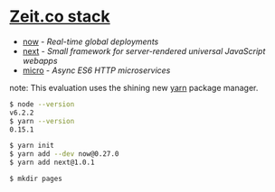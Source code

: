 # [Zeit.co stack](https://zeit.co/)

- [now](https://zeit.co/now#get-started) - _Real-time global deployments_
- [next](https://zeit.co/blog/next) - _Small framework for server-rendered universal JavaScript webapps_
- [micro](https://zeit.co/now#get-started) - _Async ES6 HTTP microservices_

note: This evaluation uses the shining new [yarn](https://yarnpkg.com) package
manager.

```Bash
$ node --version
v6.2.2
$ yarn --version
0.15.1
```

```Bash
$ yarn init
$ yarn add --dev now@0.27.0
$ yarn add next@1.0.1

$ mkdir pages
```
